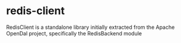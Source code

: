 # redis-client
RedisClient is a standalone library initially extracted from the Apache OpenDal project, specifically the RedisBackend module
